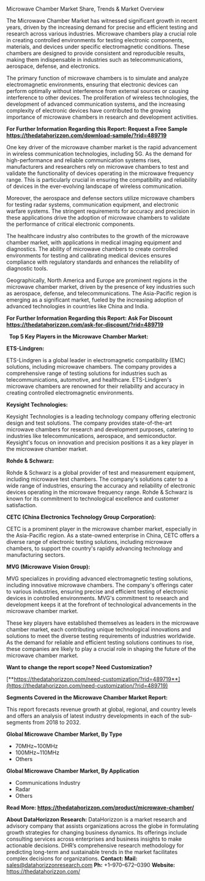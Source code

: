 ﻿Microwave Chamber Market Share, Trends & Market Overview

The Microwave Chamber Market has witnessed significant growth in recent years, driven by the increasing demand for precise and efficient testing and research across various industries. Microwave chambers play a crucial role in creating controlled environments for testing electronic components, materials, and devices under specific electromagnetic conditions. These chambers are designed to provide consistent and reproducible results, making them indispensable in industries such as telecommunications, aerospace, defense, and electronics.

The primary function of microwave chambers is to simulate and analyze electromagnetic environments, ensuring that electronic devices can perform optimally without interference from external sources or causing interference to other devices. The proliferation of wireless technologies, the development of advanced communication systems, and the increasing complexity of electronic devices have contributed to the growing importance of microwave chambers in research and development activities.

**For Further Information Regarding this Report: Request a Free Sample <https://thedatahorizzon.com/download-sample/?rid=489719>** 

One key driver of the microwave chamber market is the rapid advancement in wireless communication technologies, including 5G. As the demand for high-performance and reliable communication systems rises, manufacturers and researchers rely on microwave chambers to test and validate the functionality of devices operating in the microwave frequency range. This is particularly crucial in ensuring the compatibility and reliability of devices in the ever-evolving landscape of wireless communication.

Moreover, the aerospace and defense sectors utilize microwave chambers for testing radar systems, communication equipment, and electronic warfare systems. The stringent requirements for accuracy and precision in these applications drive the adoption of microwave chambers to validate the performance of critical electronic components.

The healthcare industry also contributes to the growth of the microwave chamber market, with applications in medical imaging equipment and diagnostics. The ability of microwave chambers to create controlled environments for testing and calibrating medical devices ensures compliance with regulatory standards and enhances the reliability of diagnostic tools.

Geographically, North America and Europe are prominent regions in the microwave chamber market, driven by the presence of key industries such as aerospace, defense, and telecommunications. The Asia-Pacific region is emerging as a significant market, fueled by the increasing adoption of advanced technologies in countries like China and India.

**For Further Information Regarding this Report: Ask For Discount <https://thedatahorizzon.com/ask-for-discount/?rid=489719>** 

` `**Top 5 Key Players in the Microwave Chamber Market:**

**ETS-Lindgren:**

ETS-Lindgren is a global leader in electromagnetic compatibility (EMC) solutions, including microwave chambers. The company provides a comprehensive range of testing solutions for industries such as telecommunications, automotive, and healthcare. ETS-Lindgren's microwave chambers are renowned for their reliability and accuracy in creating controlled electromagnetic environments.

**Keysight Technologies:**

Keysight Technologies is a leading technology company offering electronic design and test solutions. The company provides state-of-the-art microwave chambers for research and development purposes, catering to industries like telecommunications, aerospace, and semiconductor. Keysight's focus on innovation and precision positions it as a key player in the microwave chamber market.

**Rohde & Schwarz:**

Rohde & Schwarz is a global provider of test and measurement equipment, including microwave test chambers. The company's solutions cater to a wide range of industries, ensuring the accuracy and reliability of electronic devices operating in the microwave frequency range. Rohde & Schwarz is known for its commitment to technological excellence and customer satisfaction.

**CETC (China Electronics Technology Group Corporation):**

CETC is a prominent player in the microwave chamber market, especially in the Asia-Pacific region. As a state-owned enterprise in China, CETC offers a diverse range of electronic testing solutions, including microwave chambers, to support the country's rapidly advancing technology and manufacturing sectors.

**MVG (Microwave Vision Group):**

MVG specializes in providing advanced electromagnetic testing solutions, including innovative microwave chambers. The company's offerings cater to various industries, ensuring precise and efficient testing of electronic devices in controlled environments. MVG's commitment to research and development keeps it at the forefront of technological advancements in the microwave chamber market.

These key players have established themselves as leaders in the microwave chamber market, each contributing unique technological innovations and solutions to meet the diverse testing requirements of industries worldwide. As the demand for reliable and efficient testing solutions continues to rise, these companies are likely to play a crucial role in shaping the future of the microwave chamber market.

**Want to change the report scope? Need Customization?**

[**https://thedatahorizzon.com/need-customization/?rid=489719**](https://thedatahorizzon.com/need-customization/?rid=489719) 

**Segments Covered in the Microwave Chamber Market Report:**

This report forecasts revenue growth at global, regional, and country levels and offers an analysis of latest industry developments in each of the sub-segments from 2018 to 2032.

**Global Microwave Chamber Market, By Type**

- 70MHz~100MHz
- 100MHz~110MHz
- Others

**Global Microwave Chamber Market, By Application**

- Communications Industry
- Radar
- Others

**Read More: <https://thedatahorizzon.com/product/microwave-chamber/>** 

**About DataHorizzon Research:**DataHorizzon is a market research and advisory company that assists organizations across the globe in formulating growth strategies for changing business dynamics. Its offerings include consulting services across enterprises and business insights to make actionable decisions. DHR’s comprehensive research methodology for predicting long-term and sustainable trends in the market facilitates complex decisions for organizations.**Contact:Mail:** <sales@datahorizzonresearch.com> **Ph:** +1–970–672–0390**Website:** <https://thedatahorizzon.com/> 

